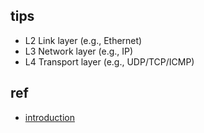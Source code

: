 
## tips

+ L2 Link layer (e.g., Ethernet)
+ L3 Network layer (e.g., IP)
+ L4 Transport layer (e.g., UDP/TCP/ICMP)


## ref
+ [introduction](https://learning.oreilly.com/library/view/understanding-linux-network/0596002556/ch01.html)